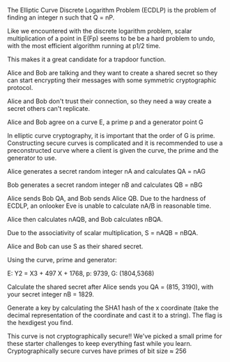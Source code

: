 The Elliptic Curve Discrete Logarithm Problem (ECDLP) is the problem of finding an integer n such that Q = nP.

Like we encountered with the discrete logarithm problem, scalar multiplication of a point in E(Fp) seems to be be a hard problem to undo, with the most efficient algorithm running at p1/2 time.

This makes it a great candidate for a trapdoor function.

Alice and Bob are talking and they want to create a shared secret so they can start encrypting their messages with some symmetric cryptographic protocol.

Alice and Bob don't trust their connection, so they need a way create a secret others can't replicate.

Alice and Bob agree on a curve E, a prime p and a generator point G

In elliptic curve cryptography, it is important that the order of G is prime. Constructing secure curves is complicated and it is recommended to use a preconstructed curve where a client is given the curve, the prime and the generator to use.


Alice generates a secret random integer nA and calculates QA = nAG

Bob generates a secret random integer nB and calculates QB = nBG

Alice sends Bob QA, and Bob sends Alice QB. Due to the hardness of ECDLP, an onlooker Eve is unable to calculate nA/B in reasonable time.

Alice then calculates nAQB, and Bob calculates nBQA.

Due to the associativity of scalar multiplication, S = nAQB = nBQA.

Alice and Bob can use S as their shared secret.

Using the curve, prime and generator:

E: Y2 = X3 + 497 X + 1768, p: 9739, G: (1804,5368)

Calculate the shared secret after Alice sends you QA = (815, 3190), with your secret integer nB = 1829.

Generate a key by calculating the SHA1 hash of the x coordinate (take the decimal representation of the coordinate and cast it to a string). The flag is the hexdigest you find.

This curve is not cryptographically secure!! We've picked a small prime for these starter challenges to keep everything fast while you learn. Cryptographically secure curves have primes of bit size ≈ 256